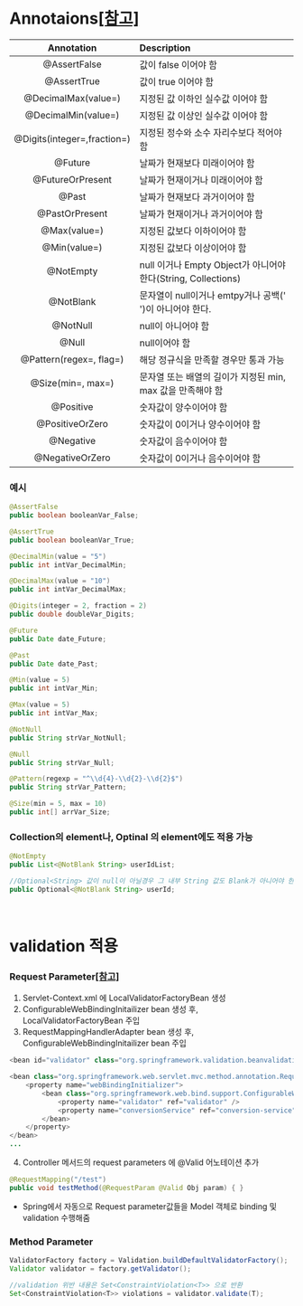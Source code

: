 # Annotaions[[참고]](https://www.baeldung.com/javax-validation)
| Annotation | Description | 
|:----------:|:------------|
| @AssertFalse | 값이 false 이어야 함 ||
| @AssertTrue | 값이 true 이어야 함 |
| @DecimalMax(value=) | 지정된 값 이하인 실수값 이어야 함 |
| @DecimalMin(value=) | 지정된 값 이상인 실수값 이어야 함 |
| @Digits(integer=,fraction=) | 지정된 정수와 소수 자리수보다 적어야 함 |
| @Future | 날짜가 현재보다 미래이어야 함 |
| @FutureOrPresent | 날짜가 현재이거나 미래이어야 함|
| @Past | 날짜가 현재보다 과거이어야 함 |
| @PastOrPresent | 날짜가 현재이거나 과거이어야 함|
| @Max(value=) | 지정된 값보다 이하이어야 함 |
| @Min(value=) | 지정된 값보다 이상이어야 함 |
| @NotEmpty |null 이거나 Empty Object가 아니어야 한다(String, Collections)|
| @NotBlank |문자열이 null이거나 emtpy거나 공백(' ')이 아니어야 한다.|
| @NotNull | null이 아니어야 함 |
| @Null | null이어야 함 |
| @Pattern(regex=, flag=) | 해당 정규식을 만족할 경우만 통과 가능 |
| @Size(min=, max=) | 문자열 또는 배열의 길이가 지정된 min, max 값을 만족해야 함 |
| @Positive | 숫자값이 양수이어야 함 |
| @PositiveOrZero | 숫자값이 0이거나 양수이어야 함 |
| @Negative | 숫자값이 음수이어야 함 |
| @NegativeOrZero | 숫자값이 0이거나 음수이어야 함 |

### 예시
```java
@AssertFalse
public boolean booleanVar_False;

@AssertTrue
public boolean booleanVar_True;

@DecimalMin(value = "5")
public int intVar_DecimalMin;

@DecimalMax(value = "10")
public int intVar_DecimalMax;

@Digits(integer = 2, fraction = 2)
public double doubleVar_Digits;

@Future
public Date date_Future;

@Past
public Date date_Past;

@Min(value = 5)
public int intVar_Min;

@Max(value = 5)
public int intVar_Max;

@NotNull
public String strVar_NotNull;

@Null
public String strVar_Null;

@Pattern(regexp = "^\\d{4}-\\d{2}-\\d{2}$")
public String strVar_Pattern;

@Size(min = 5, max = 10)
public int[] arrVar_Size;
```

### Collection의 element나, Optinal 의 element에도 적용 가능
```java
@NotEmpty
public List<@NotBlank String> userIdList;

//Optional<String> 값이 null이 아닐경우 그 내부 String 값도 Blank가 아니어야 한다.
public Optional<@NotBlank String> userId;
```

<br>

# validation 적용
### Request Parameter[[참고]](https://cornswrold.tistory.com/378)
1. Servlet-Context.xml 에 LocalValidatorFactoryBean 생성
2. ConfigurableWebBindingInitailizer bean 생성 후, LocalValidatorFactoryBean 주입
3. RequestMappingHandlerAdapter bean 생성 후, ConfigurableWebBindingInitailizer bean 주입 
```java
<bean id="validator" class="org.springframework.validation.beanvalidation.LocalValidatorFactoryBean" />

<bean class="org.springframework.web.servlet.mvc.method.annotation.RequestMappingHandlerAdapter">
	<property name="webBindingInitializer">
		<bean class="org.springframework.web.bind.support.ConfigurableWebBindingInitializer">
			<property name="validator" ref="validator" />
			<property name="conversionService" ref="conversion-service"/>
		</bean>
	</property>
</bean>
...
```

4. Controller 메서드의 request parameters 에 @Valid 어노테이션 추가
```java
@RequestMapping("/test")
public void testMethod(@RequestParam @Valid Obj param) { }
```

* Spring에서 자동으로 Request parameter값들을 Model 객체로 binding 및 validation 수행해줌

### Method Parameter
```java
ValidatorFactory factory = Validation.buildDefaultValidatorFactory();
Validator validator = factory.getValidator();

//validation 위반 내용은 Set<ConstraintViolation<T>> 으로 반환 
Set<ConstraintViolation<T>> violations = validator.validate(T);
```

